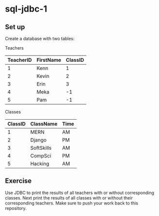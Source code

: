 # sql-jdbc-1

## Set up
Create a database with two tables:

Teachers

TeacherID | FirstName | ClassID
--- | --- | --- 
1 | Kenn | 1
2 | Kevin | 2
3 | Erin | 3
4 | Meka | -1
5 | Pam | -1

Classes

ClassID | ClassName | Time
--- | --- | ---
1 | MERN | AM
2 | Django | PM
3 | SoftSkills | AM
4 | CompSci | PM
5 | Hacking | AM

## Exercise
Use JDBC to print the results of all teachers with or without corresponding classes. Next print the results of all classes with or without their corresponding teachers. Make sure to push your work back to this repository.
